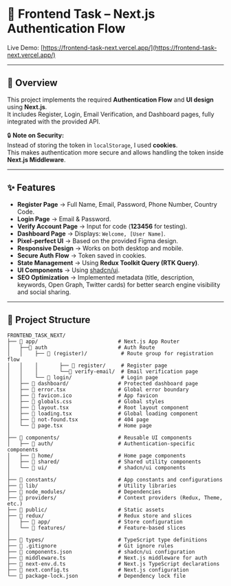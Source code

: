 # 🚀 Frontend Task – Next.js Authentication Flow

Live Demo: [https://frontend-task-next.vercel.app/](https://frontend-task-next.vercel.app/)

---

## 📌 Overview

This project implements the required **Authentication Flow** and **UI design** using **Next.js**.  
It includes Register, Login, Email Verification, and Dashboard pages, fully integrated with the provided API.

🔒 **Note on Security:**  
Instead of storing the token in `localStorage`, I used **cookies**.  
This makes authentication more secure and allows handling the token inside **Next.js Middleware**.

---

## ✨ Features

- **Register Page** → Full Name, Email, Password, Phone Number, Country Code.
- **Login Page** → Email & Password.
- **Verify Account Page** → Input for code (**123456** for testing).
- **Dashboard Page** → Displays: `Welcome, [User Name]`.
- **Pixel-perfect UI** → Based on the provided Figma design.
- **Responsive Design** → Works on both desktop and mobile.
- **Secure Auth Flow** → Token saved in cookies.
- **State Management** → Using **Redux Toolkit Query (RTK Query)**.
- **UI Components** → Using [shadcn/ui](https://ui.shadcn.com/).
- **SEO Optimization** → Implemented metadata (title, description, keywords, Open Graph, Twitter cards) for better search engine visibility and social sharing.

---

## 📁 Project Structure

```
FRONTEND_TASK_NEXT/
├── 📁 app/                          # Next.js App Router
│   ├──📁 auth                       # Auth Route
│   │    ├── 📁 (register)/           # Route group for registration flow
│   │    │       ├── 📁 register/     # Register page
│   │    │       └──📁 verify-email/  # Email verification page
│   │    └── 📁 login/                # Login page
│   ├── 📁 dashboard/                # Protected dashboard page
│   ├── 📄 error.tsx                 # Global error boundary
│   ├── 📄 favicon.ico               # App favicon
│   ├── 📄 globals.css               # Global styles
│   ├── 📄 layout.tsx                # Root layout component
│   ├── 📄 loading.tsx               # Global loading component
│   ├── 📄 not-found.tsx             # 404 page
│   └── 📄 page.tsx                  # Home page
│
├── 📁 components/                   # Reusable UI components
│   ├── 📁 auth/                     # Authentication-specific components
│   ├── 📁 home/                     # Home page components
│   ├── 📁 shared/                   # Shared utility components
│   └── 📁 ui/                       # shadcn/ui components
│
├── 📁 constants/                    # App constants and configurations
├── 📁 lib/                          # Utility libraries
├── 📁 node_modules/                 # Dependencies
├── 📁 providers/                    # Context providers (Redux, Theme, etc.)
├── 📁 public/                       # Static assets
├── 📁 redux/                        # Redux store and slices
│   ├── 📁 app/                      # Store configuration
│   └── 📁 features/                 # Feature-based slices
│
├── 📁 types/                        # TypeScript type definitions
├── 📄 .gitignore                    # Git ignore rules
├── 📄 components.json               # shadcn/ui configuration
├── 📄 middleware.ts                 # Next.js middleware for auth
├── 📄 next-env.d.ts                 # Next.js TypeScript declarations
├── 📄 next.config.ts                # Next.js configuration
└── 📄 package-lock.json             # Dependency lock file
```
